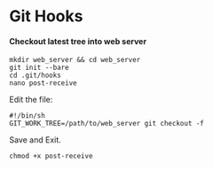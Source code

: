 Git Hooks
=========

#### Checkout latest tree into web server
	
	mkdir web_server && cd web_server
	git init --bare 
	cd .git/hooks
	nano post-receive 

Edit the file:

	#!/bin/sh
	GIT_WORK_TREE=/path/to/web_server git checkout -f

Save and Exit.

	chmod +x post-receive